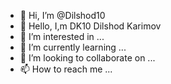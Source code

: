 - 👋 Hi, I’m @Dilshod10 
- 👋 Hello, I,m DK10 Dilshod Karimov 
- 👀 I’m interested in ...
- 🌱 I’m currently learning ...
- 💞️ I’m looking to collaborate on ...
- 📫 How to reach me ...

<!---
Dilshod10/Dilshod10 is a ✨ special ✨ repository because its `README.md` (this file) appears on your GitHub profile.
You can click the Preview link to take a look at your changes.
--->
